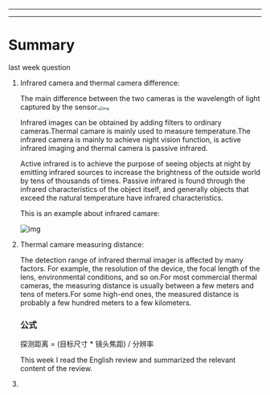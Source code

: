 ---------------------------------------------------------------------------------------------------------------------
---------------------------------------------------------------------------------------------------------------------
# Summary

last week question 

1. Infrared camera and thermal camera difference:

   The main difference between the two cameras is the wavelength of light captured by the sensor.<img src="D:/github/cangku/zhoubao/image/142c65d17d7f83091896f2b2dc0acee7.png" alt="img" style="zoom:50%;" />

   Infrared images can be obtained by adding filters to ordinary cameras.Thermal camare is mainly used to measure temperature.The infrared camera is mainly to achieve night vision function, is active infrared imaging and thermal camera is passive infrared.

   Active infrared is to achieve the purpose of seeing objects at night by emitting infrared sources to increase the brightness of the outside world by tens of thousands of times. Passive infrared is found through the infrared characteristics of the object itself, and generally objects that exceed the natural temperature have infrared characteristics.

   This is an example about infrared camare:

   ![img](D:/github/cangku/zhoubao/image/5b005042279c1c3e4d40ec458f509448.png)

2. Thermal camare measuring distance:

   The detection range of infrared thermal imager is affected by many factors. For example, the resolution of the device, the focal length of the lens, environmental conditions, and so on.For most commercial thermal cameras, the measuring distance is usually between a few meters and tens of meters.For some high-end ones, the measured distance is probably a few hundred meters to a few kilometers.

   ### 公式

   探测距离 = (目标尺寸 * 镜头焦距) / 分辨率

   

   This week I read the English review and summarized the relevant content of the review.

   



1. 